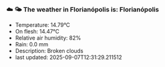 ### ☁️ 🌤️  The weather in Florianópolis is: Florianópolis

- Temperature: 14.79°C
- On flesh: 14.47°C
- Relative air humidity: 82%
- Rain: 0.0 mm
- Description: Broken clouds
- last updated: 2025-09-07T12:31:29.211512
